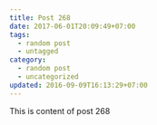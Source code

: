 ```yaml
---
title: Post 268
date: 2017-06-01T20:09:49+07:00
tags:
  - random post
  - untagged
category:
  - random post
  - uncategorized
updated: 2016-09-09T16:13:29+07:00
---
```

This is content of post 268